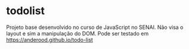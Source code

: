 # todolist

Projeto base desenvolvido no curso de JavaScript no SENAI. Não visa o layout e sim a manipulação do DOM.
Pode ser testado em https://anderood.github.io/todo-list

